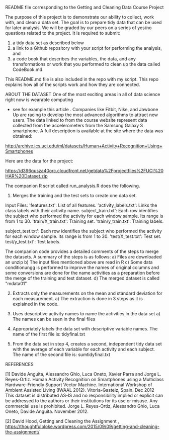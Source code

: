 README file corresponding to the Getting and Cleaning Data Course Project

The purpose of this project is to demonstrate our ability to collect, work with, 
and clean a data set. The goal is to prepare tidy data that can be used for later analysis. 
We will be graded by our peers on a series of yes/no questions related to the project. 
It is required to submit: 
1) a tidy data set as described below
2) a link to a Github repository with your script for performing the analysis, and 
3) a code book that describes the variables, the data, and any transformations or work
that you performed to clean up the data called CodeBook.md. 

This README.md file is also included in the repo with my script. 
This repo explains how all of the scripts work and how they are connected.

ABOUT THE DATASET
One of the most exciting areas in all of data science right now is wearable computing
- see for example this article . Companies like Fitbit, Nike, and Jawbone Up are racing
to develop the most advanced algorithms to attract new users. The data linked to from
the course website represent data collected from the accelerometers from the Samsung Galaxy S smartphone.
A full description is available at the site where the data was obtained:

http://archive.ics.uci.edu/ml/datasets/Human+Activity+Recognition+Using+Smartphones

Here are the data for the project:

https://d396qusza40orc.cloudfront.net/getdata%2Fprojectfiles%2FUCI%20HAR%20Dataset.zip


The companion R script called run_analysis.R does the following.

1) Merges the training and the test sets to create one data set.

Input Files:
'features.txt': List of all features.
'activity_labels.txt': Links the class labels with their activity name.
subject_train.txt': Each row identifies the subject who performed the activity for each window sample. 
                    Its range is from 1 to 30. 
'train/X_train.txt': Training set.
'train/y_train.txt': Training labels.

subject_test.txt': Each row identifies the subject who performed the activity for each window sample. 
                    Its range is from 1 to 30. 
'test/X_test.txt': Test set.
test/y_test.txt': Test labels.

The companion code provides a detailed comments of the steps to merge the datasets.
 A summary of the steps is as follows:
a) Files are downloaded an unzip
b) The input files mentioned above are read in R 
c) Some data conditionungg is performed to improve the names of original columns and 
    some conversions are done for the name activities as a preparation before the merge of the
    training and test dataset.
d) The merged dataset is called "mdata01"	

2) Extracts only the measurements on the mean and standard deviation for each measurement.
a) The extraction is done in 3 steps as it is explained in the code.

3) Uses descriptive activity names to name the activities in the data set
a) The names can be seen in the final files

4) Appropriately labels the data set with descriptive variable names.
   The name of the first file is: tidyfinal.txt
5) From the data set in step 4, creates a second, independent tidy data set with the average
  of each variable for each activity and each subject.
   The name of the second file is: sumtidyfinal.txt

  
REFERENCES

[1] Davide Anguita, Alessandro Ghio, Luca Oneto, Xavier Parra and Jorge L. Reyes-Ortiz. Human Activity Recognition on Smartphones using a Multiclass Hardware-Friendly Support Vector Machine. International Workshop of Ambient Assisted Living (IWAAL 2012). Vitoria-Gasteiz, Spain. Dec 2012
This dataset is distributed AS-IS and no responsibility implied or explicit can be addressed to the authors or their institutions for its use or misuse. Any commercial use is prohibited.
Jorge L. Reyes-Ortiz, Alessandro Ghio, Luca Oneto, Davide Anguita. November 2012.

[2] David Hood,  Getting and Cleaning the Assignment , https://thoughtfulbloke.wordpress.com/2015/09/09/getting-and-cleaning-the-assignment/
